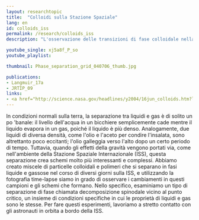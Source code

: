 ```yaml
---
layout: researchtopic
title:  "Colloidi sulla Stazione Spaziale"
lang: en
id: colloids_iss
permalink: /research/colloids_iss
description: "L'osservazione delle transizioni di fase colloidale nella bassa gravità a bordo della Stazione Spaziale Internazionale consente l'osservazione a lungo termine di nuovi fenomeni."

youtube_single: xj5a8f_P_so
youtube_playlist: 

thumbnail: Phase_separation_grid_040706_thumb.jpg

publications:
- Langmuir_17a
- JRTIP_09
links:
- <a href="http://science.nasa.gov/headlines/y2004/16jun_colloids.htm?list914346" target="_blank">Science@NASA</a> (Jun 2004)
---
```

In condizioni normali sulla terra, la separazione tra liquidi e gas è di solito un po 'banale: il livello dell'acqua in un bicchiere semplicemente cade mentre il liquido evapora in un gas, poiché il liquido è più denso. Analogamente, due liquidi di diversa densità, come l'olio e l'aceto per condire l'insalata, sono altrettanto poco eccitanti; l'olio galleggia verso l'alto dopo un certo periodo di tempo. Tuttavia, quando gli effetti della gravità vengono portati via, come nell'ambiente della Stazione Spaziale Internazionale (ISS), questa separazione crea schemi molto più interessanti e complessi. Abbiamo creato miscele di particelle colloidali e polimeri che si separano in fasi liquide e gassose nel corso di diversi giorni sulla ISS, e utilizzando la fotografia time-lapse siamo in grado di osservare i cambiamenti in questi campioni e gli schemi che formano. Nello specifico, esaminiamo un tipo di separazione di fase chiamata decomposizione spinodale vicino al punto critico, un insieme di condizioni specifiche in cui le proprietà di liquidi e gas sono le stesse. Per fare questi esperimenti, lavoriamo a stretto contatto con gli astronauti in orbita a bordo della ISS.
